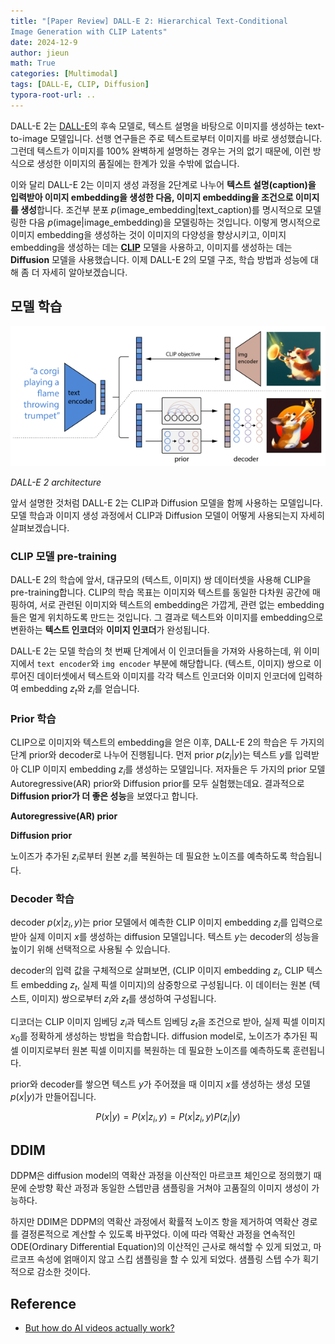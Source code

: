 ```yaml
---
title: "[Paper Review] DALL-E 2: Hierarchical Text-Conditional
Image Generation with CLIP Latents"
date: 2024-12-9
author: jieun
math: True
categories: [Multimodal]
tags: [DALL-E, CLIP, Diffusion]
typora-root-url: ..
---
```


DALL-E 2는 [DALL-E](https://jieun121070.github.io/posts/DALL-E/)의 후속 모델로, 텍스트 설명을 바탕으로 이미지를 생성하는 text-to-image 모델입니다. 선행 연구들은 주로 텍스트로부터 이미지를 바로 생성했습니다. 그런데 텍스트가 이미지를 100% 완벽하게 설명하는 경우는 거의 없기 때문에, 이런 방식으로 생성한 이미지의 품질에는 한계가 있을 수밖에 없습니다.

이와 달리 DALL-E 2는 이미지 생성 과정을 2단계로 나누어 **텍스트 설명(caption)을 입력받아 이미지 embedding을 생성한 다음, 이미지 embedding을 조건으로 이미지를 생성**합니다. 조건부 분포 $p(\text{image\_embedding} \vert \text{text\_caption})$를 명시적으로 모델링한 다음 $p(\text{image} \vert \text{image\_embedding})$을 모델링하는 것입니다. 이렇게 명시적으로 이미지 embedding을 생성하는 것이 이미지의 다양성을 향상시키고,  이미지 embedding을 생성하는 데는 [**CLIP**](https://jieun121070.github.io/posts/CLIP/) 모델을 사용하고, 이미지를 생성하는 데는 **Diffusion** 모델을 사용했습니다. 이제 DALL-E 2의 모델 구조, 학습 방법과 성능에 대해 좀 더 자세히 알아보겠습니다. 

## 모델 학습

![](/assets/img/diffusion/dalle-2.png)

_DALL-E 2 architecture_

앞서 설명한 것처럼 DALL-E 2는 CLIP과 Diffusion 모델을 함께 사용하는 모델입니다. 모델 학습과 이미지 생성 과정에서 CLIP과 Diffusion 모델이 어떻게 사용되는지 자세히 살펴보겠습니다.

### CLIP 모델 pre-training

DALL-E 2의 학습에 앞서, 대규모의 (텍스트, 이미지) 쌍 데이터셋을 사용해 CLIP을 pre-training합니다. CLIP의 학습 목표는 이미지와 텍스트를 동일한 다차원 공간에 매핑하여, 서로 관련된 이미지와 텍스트의 embedding은 가깝게, 관련 없는 embedding들은 멀게 위치하도록 만드는 것입니다. 그 결과로 텍스트와 이미지를 embedding으로 변환하는 **텍스트 인코더**와 **이미지 인코더**가 완성됩니다.

DALL-E 2는 모델 학습의 첫 번째 단계에서 이 인코더들을 가져와 사용하는데, 위 이미지에서 `text encoder`와 `img encoder` 부분에 해당합니다. (텍스트, 이미지) 쌍으로 이루어진 데이터셋에서 텍스트와 이미지를 각각 텍스트 인코더와 이미지 인코더에 입력하여 embedding $z_t$와 $z_i$를 얻습니다.

### Prior 학습

CLIP으로 이미지와 텍스트의 embedding을 얻은 이후, DALL-E 2의 학습은 두 가지의 단계 prior와 decoder로 나누어 진행됩니다. 먼저 prior $p(z_i \vert y)$는 텍스트 $y$를 입력받아 CLIP 이미지 embedding $z_i$를 생성하는 모델입니다. 저자들은 두 가지의 prior 모델 Autoregressive(AR) prior와 Diffusion prior를 모두 실험했는데요. 결과적으로 **Diffusion prior가 더 좋은 성능**을 보였다고 합니다.

**Autoregressive(AR) prior**



**Diffusion prior**

노이즈가 추가된 $z_i$로부터 원본 $z_i$를 복원하는 데 필요한 노이즈를 예측하도록 학습됩니다.

### Decoder 학습

decoder $p(x \vert z_i, y)$는 prior 모델에서 예측한 CLIP 이미지 embedding $z_i$를 입력으로 받아 실제 이미지 $x$를 생성하는 diffusion 모델입니다. 텍스트 $y$는 decoder의 성능을 높이기 위해 선택적으로 사용될 수 있습니다.

decoder의 입력 값을 구체적으로 살펴보면, (CLIP 이미지 embedding $z_i$, CLIP 텍스트 embedding $z_t$, 실제 픽셀 이미지)의 삼중항으로 구성됩니다. 이 데이터는 원본 (텍스트, 이미지) 쌍으로부터 $z_i$와 $z_t$를 생성하여 구성됩니다.

디코더는 CLIP 이미지 임베딩 $z_i$과 텍스트 임베딩 $z_t$을 조건으로 받아, 실제 픽셀 이미지 $x_0$를 정확하게 생성하는 방법을 학습합니다. diffusion model로, 노이즈가 추가된 픽셀 이미지로부터 원본 픽셀 이미지를 복원하는 데 필요한 노이즈를 예측하도록 훈련됩니다.

prior와 decoder를 쌓으면 텍스트 $y$가 주어졌을 때 이미지 $x$를 생성하는 생성 모델 $p(x \vert y)$가 만들어집니다.

$$P(x \vert y)=P(x \vert z_i,y)=P(x \vert z_i,y)P(z_i \vert y)$$

## DDIM

DDPM은 diffusion model의 역확산 과정을 이산적인 마르코프 체인으로 정의했기 때문에 순방향 확산 과정과 동일한 스텝만큼 샘플링을 거쳐야 고품질의 이미지 생성이 가능하다. 

하지만 DDIM은 DDPM의 역확산 과정에서 확률적 노이즈 항을 제거하여 역확산 경로를 결정론적으로 계산할 수 있도록 바꾸었다. 이에 따라 역확산 과정을 연속적인 ODE(Ordinary Differential Equation)의 이산적인 근사로 해석할 수 있게 되었고, 마르코프 속성에 얽매이지 않고 스킵 샘플링을 할 수 있게 되었다. 샘플링 스텝 수가 획기적으로 감소한 것이다.

## Reference

- [But how do AI videos actually work?](https://www.youtube.com/watch?v=iv-5mZ_9CPY)